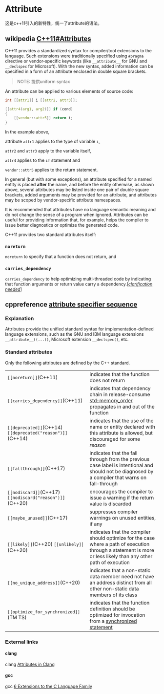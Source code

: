 # Attribute

这是c++11引入的新特性，统一了attribute的语法。

## wikipedia [C++11#Attributes](https://en.wikipedia.org/wiki/C++11#Attributes)

C++11 provides a standardized syntax for compiler/tool extensions to the language. Such extensions were traditionally specified using `#pragma` directive or vendor-specific keywords (like `__attribute__` for GNU and `__declspec` for Microsoft). With the new syntax, added information can be specified in a form of an attribute enclosed in double square brackets. 

> NOTE: 提供uniform syntax

An attribute can be applied to various elements of source code:

```C++
int [[attr1]] i [[attr2, attr3]];

[[attr4(arg1, arg2)]] if (cond)
{
    [[vendor::attr5]] return i;
}
```

In the example above, 

attribute `attr1` applies to the type of variable `i`, 

`attr2` and `attr3` apply to the variable itself, 

`attr4` applies to the `if` statement and 

`vendor::attr5` applies to the return statement. 

In general (but with some exceptions), an attribute specified for a named entity is placed **after** the name, and before the entity otherwise, as shown above, several attributes may be listed inside one pair of double square brackets, added arguments may be provided for an attribute, and attributes may be scoped by vendor-specific attribute namespaces.

It is recommended that attributes have no language semantic meaning and do not change the sense of a program when ignored. Attributes can be useful for providing information that, for example, helps the compiler to issue better diagnostics or optimize the generated code.

C++11 provides two standard attributes itself: 

### `noreturn`

`noreturn` to specify that a function does not return, and 

### `carries_dependency`

`carries_dependency` to help optimizing multi-threaded code by indicating that function arguments or return value carry a dependency.[*[clarification needed](https://en.wikipedia.org/wiki/Wikipedia:Please_clarify)*]

## cppreference [attribute specifier sequence](https://en.cppreference.com/w/cpp/language/attributes)



### Explanation

Attributes provide the unified standard syntax for implementation-defined language extensions, such as the GNU and IBM language extensions `__attribute__((...))`, Microsoft extension `__declspec()`, etc.

### Standard attributes

Only the following attributes are defined by the C++ standard.

|                                                           |                                                              |
| --------------------------------------------------------- | ------------------------------------------------------------ |
| `[[noreturn]]`(C++11)                                     | indicates that the function does not return                  |
| `[[carries_dependency]]`(C++11)                           | indicates that dependency chain in release-consume [std::memory_order](https://en.cppreference.com/w/cpp/atomic/memory_order) propagates in and out of the function |
| `[[deprecated]]`(C++14) `[[deprecated("reason")]]`(C++14) | indicates that the use of the name or entity declared with this attribute is allowed, but discouraged for some *reason* |
| `[[fallthrough]]`(C++17)                                  | indicates that the fall through from the previous case label is intentional and should not be diagnosed by a compiler that warns on fall-through |
| `[[nodiscard]]`(C++17) `[[nodiscard("reason")]]`(C++20)   | encourages the compiler to issue a warning if the return value is discarded |
| `[[maybe_unused]]`(C++17)                                 | suppresses compiler warnings on unused entities, if any      |
| `[[likely]]`(C++20) `[[unlikely]]`(C++20)                 | indicates that the compiler should optimize for the case where a path of execution through a statement is more or less likely than any other path of execution |
| `[[no_unique_address]]`(C++20)                            | indicates that a non-static data member need not have an address distinct from all other non-static data members of its class |
| `[[optimize_for_synchronized]]`(TM TS)                    | indicates that the function definition should be optimized for invocation from a [synchronized statement](https://en.cppreference.com/w/cpp/language/transactional_memory) |

### External links

#### clang

clang [Attributes in Clang](https://clang.llvm.org/docs/AttributeReference.html)

#### gcc

gcc [6 Extensions to the C Language Family](https://gcc.gnu.org/onlinedocs/gcc/C-Extensions.html#C-Extensions)